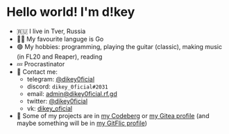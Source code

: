 # Hello world! I'm d!key
 - :ru: I live in Tver, Russia
 - 👨‍💻 My favourite languge is Go
 - 🟢 My hobbies: programming, playing the guitar (classic), making music (in FL20 and Reaper), reading
 - 💤 Procrastinator
 - 💬 Contact me: 
    - telegram: [@dikey0ficial](https://t.me/dikey0ficial)
    - discord: `dikey_0ficial#2031`
    - email: [admin@dikey0ficial.rf.gd](mailto:admin@dikey0ficial.rf.gd)
    - twitter: [@dikey0ficial](https://twitter.com/@dikey0ficial)
    - vk: [dikey_oficial](https://vk.com/dikey_oficial)
 - 📃 Some of my projects are in [my Codeberg](https://codeberg.org/dikey0ficial) or [my Gitea profile](https://gitea.com/dikey0ficial) (and maybe something will be in [my GitFlic profile](https://gitflic.ru/user/dikey0ficial))
